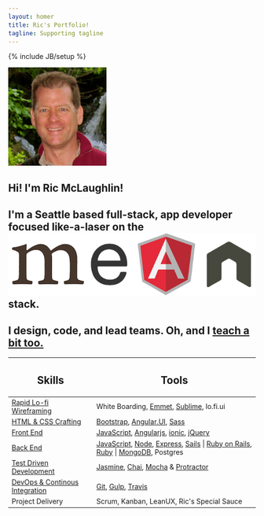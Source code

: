 ```yaml
---
layout: homer
title: Ric's Portfolio!
tagline: Supporting tagline
---
```

{% include JB/setup %}

<div class="jumbotron">
  <div class="row">
  <div id="biopict" class="col-md-6">
    <img class="img-circle center-block image-responsive" src="/assets/themes/ricify/images/bio-photo.png">
  </div>
  <div id="about-me" class="col-md-6">
      <h2>Hi! I'm Ric McLaughlin!</h2>
      <h2>I'm a Seattle based full-stack, app developer focused like-a-laser on the <a href="https://en.wikipedia.org/wiki/MEAN_(software_bundle)"><img class="inline-block" src="/assets/themes/ricify/images/mean.png" alt="MEAN"></a> stack.</h2> 
      <h2>I design, code, and lead teams. Oh, and I <a href="/portfolio#classes-ref">teach a bit too.</a></h2>
    
  </div>

  </div>
</div>

<section>
  <table class="table text-center">
        <thead>
          <tr>
            <th class="text-center"><h2>Skills</h2></th>
            <th class="text-center"><h2>Tools</h2></th>     
          </tr>
        </thead>
        <tbody>
          <tr>
            <td><a href="/portfolio#wireframe-ref">Rapid Lo-fi Wireframing</a> </td>
            <td>White Boarding, <a href="/portfolio#emmet-ref">Emmet</a>, <a href="/portfolio#sublime-ref">Sublime</a>, lo.fi.ui</td>
          </tr>
          <tr>
            <td><a href="/portfolio#htmlcss-ref">HTML & CSS Crafting</a> </td>
            <td><a href="/portfolio#bootstrap-ref">Bootstrap</a>, <a href="/portfolio#angular.ui">Angular.UI</a>, <a href="/portfolio#sass">Sass</a></td>
          </tr>
          <tr>
            <td><a href="/portfolio#frontend-ref">Front End</a></td>
            <td><a href="/tags.html#javascript-ref">JavaScript</a>, <a href="/portfolio#angularjs-ref">Angularjs</a>, <a href="/portfolio#ionic-ref">ionic</a>, <a href="/portfolio#jquery-ref">jQuery</a></td>
          </tr>
          <tr>
            <td><a href="/portfolio#backend-ref">Back End</td>
            <td><a href="/tags.html#javascript-ref">JavaScript</a>, <a href="/portfolio#node-ref">Node</a>, <a href="/portfolio#express-ref">Express</a>, <a href="/portfolio#sails-ref">Sails</a> | <a href="/portfolio#rails-ref">Ruby on Rails</a>, <a href="/portfolio#ruby-ref">Ruby</a> | <a href="/portfolio#mongodb-ref">MongoDB</a>, Postgres</td>            
          </tr>
          <tr>
            <td><a href="/portfolio#tdd-ref">Test Driven Development</a></td>
            <td><a href="/portfolio#jasmine-ref">Jasmine</a>, <a href="/portfolio#chai-ref">Chai</a>, <a href="/portfolio#mocha-ref">Mocha</a> &amp; <a href="/portfolio#protractor-ref">Protractor</a></td>
          </tr>
          <tr>
            <td><a href="/portfolio#devops-ci-ref">DevOps &amp; Continous Integration</a></td>
            <td><a href="/portfolio#git-ref">Git</a>, <a href="/portfolio#gulp-ref">Gulp</a>, <a href="/portfolio#travis-ref">Travis</a></td>
          </tr>
          <tr>
            <td>Project Delivery</td>
            <td>Scrum, Kanban, LeanUX, Ric's Special Sauce</td>  
          </tr>
        </tbody>
    </table>
</section>





  
   
 
 

 
  


